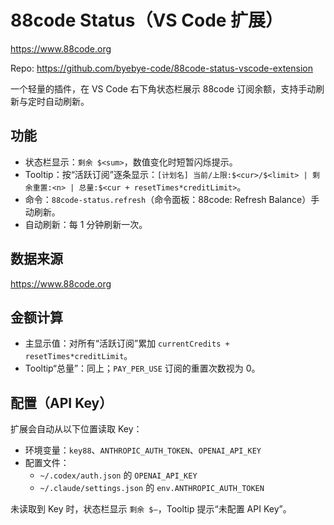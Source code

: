 # 88code Status（VS Code 扩展）

https://www.88code.org

Repo: https://github.com/byebye-code/88code-status-vscode-extension

一个轻量的插件，在 VS Code 右下角状态栏展示 88code 订阅余额，支持手动刷新与定时自动刷新。

## 功能

- 状态栏显示：`剩余 $<sum>`，数值变化时短暂闪烁提示。
- Tooltip：按“活跃订阅”逐条显示：`[计划名] 当前/上限:$<cur>/$<limit> | 剩余重置:<n> | 总量:$<cur + resetTimes*creditLimit>`。
- 命令：`88code-status.refresh`（命令面板：88code: Refresh Balance）手动刷新。
- 自动刷新：每 1 分钟刷新一次。

## 数据来源

https://www.88code.org

## 金额计算

- 主显示值：对所有“活跃订阅”累加 `currentCredits + resetTimes*creditLimit`。
- Tooltip“总量”：同上；`PAY_PER_USE` 订阅的重置次数视为 0。

## 配置（API Key）

扩展会自动从以下位置读取 Key：

- 环境变量：`key88`、`ANTHROPIC_AUTH_TOKEN`、`OPENAI_API_KEY`
- 配置文件：
  - `~/.codex/auth.json` 的 `OPENAI_API_KEY`
  - `~/.claude/settings.json` 的 `env.ANTHROPIC_AUTH_TOKEN`

未读取到 Key 时，状态栏显示 `剩余 $—`，Tooltip 提示“未配置 API Key”。
